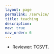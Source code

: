 ```yaml
---
layout: page
permalink: /service/
title: teaching
description: 
nav: true
nav_order: 6
---
```


- Reviewer: TCSVT.

